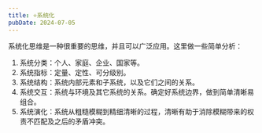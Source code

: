 ```yaml
---
title: ⭐️系统化
pubDate: 2024-07-05
---
```


系统化思维是一种很重要的思维，并且可以广泛应用。这里做一些简单分析：

1. 系统分类：个人、家庭、企业、国家等。
2. 系统指标：定量、定性、可分级别。
3. 系统结构：系统内部元素和子系统，以及它们之间的关系。
4. 系统交互：系统与环境及其它系统的关系。确定好系统边界，做到简单清晰易组合。
5. 系统演化：系统从粗糙模糊到精细清晰的过程，清晰有助于消除模糊带来的权责不匹配及之后的矛盾冲突。
